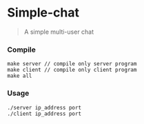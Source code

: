 # Simple-chat
> A simple multi-user chat
### Compile
```
make server // compile only server program
make client // compile only client program
make all    
```
### Usage
```
./server ip_address port
./client ip_address port 
```
